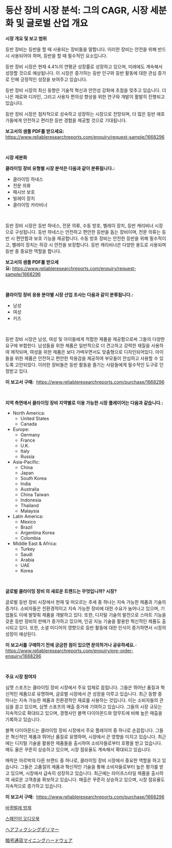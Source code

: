 <p><h1>등산 장비 시장 분석: 그의 CAGR, 시장 세분화 및 글로벌 산업 개요</h1></p><p><strong>시장 개요 및 보고 범위</strong></p>
<p><p>등반 장비는 등반을 할 때 사용되는 장비들을 말합니다. 이러한 장비는 안전을 위해 반드시 사용되어야 하며, 등반을 할 때 필수적인 요소입니다.</p><p>등반 장비 시장은 현재 4.4%의 연평균 성장률로 성장하고 있으며, 미래에도 계속해서 성장할 것으로 예상됩니다. 이 시장은 증가하는 등반 인구와 등반 활동에 대한 관심 증가로 인해 긍정적인 성장을 보여주고 있습니다.</p><p>등반 장비 시장의 최신 동향은 기술적 혁신과 안전성 강화에 초점을 맞추고 있습니다. 더 나은 재료와 디자인, 그리고 사용자 편의성 향상을 위한 연구와 개발이 활발히 진행되고 있습니다.</p><p>등반 장비 시장은 점차적으로 성숙하고 성장하는 시장으로 전망되며, 더 많은 등반 애호가들에게 안전하고 편리한 등반 경험을 제공할 것으로 기대됩니다.</p></p>
<p><strong>보고서의 샘플 PDF를 받으세요:</strong> <a href="https://www.reliableresearchreports.com/enquiry/request-sample/1668296">https://www.reliableresearchreports.com/enquiry/request-sample/1668296</a></p>
<p>&nbsp;</p>
<p><strong>시장 세분화</strong></p>
<p><strong>클라이밍 장비 유형별 시장 분석은 다음과 같이 분류됩니다.:</strong></p>
<p><ul><li>클라이밍 하네스</li><li>전문 의류</li><li>패시브 보호</li><li>빌레이 장치</li><li>클라이밍 카라비너</li></ul></p>
<p>&nbsp;</p>
<p><p>등반 장비 시장은 등반 하네스, 전문 의류, 수동 방호, 벨레이 장치, 등반 캐리비너 시장으로 구성됩니다. 등반 하네스는 안전하고 편안한 등반을 돕는 장비이며, 전문 의류는 등반 시 편안함과 보호 기능을 제공합니다. 수동 방호 장비는 안전한 등반을 위해 필수적이고, 벨레이 장치는 하강 시 안전을 보장합니다. 등반 캐리비너은 다양한 용도로 사용되며 등반 중 중요한 역할을 합니다.</p></p>
<p><strong>보고서의 샘플 PDF를 받으세요:</strong>&nbsp;<a href="https://www.reliableresearchreports.com/enquiry/request-sample/1668296">https://www.reliableresearchreports.com/enquiry/request-sample/1668296</a></p>
<p>&nbsp;</p>
<p><strong> 클라이밍 장비 응용 분야별 시장 산업 조사는 다음과 같이 분류됩니다.:</strong></p>
<p><ul><li>남성</li><li>여성</li><li>키즈</li></ul></p>
<p>&nbsp;</p>
<p><p>등반 장비 시장은  남성, 여성 및 아이들에게 적합한 제품을 제공함으로써 그들의 다양한 요구에 부합한다. 남성들을 위한 제품은 일반적으로 더 견고하고 강력한 재질을 사용하여 제작되며, 여성을 위한 제품은 보다 가벼우면서도 맞춤형으로 디자인되어있다. 아이들을 위한 제품은 안전하고 편안한 착용감을 제공하여 부모들이 안심하고 사용할 수 있도록 고안되었다. 이러한 장비들은 등반 활동을 즐기는 사람들에게 필수적인 도구로 인정받고 있다.</p></p>
<p><strong>이 보고서 구매:</strong>&nbsp; <a href="https://www.reliableresearchreports.com/purchase/1668296">https://www.reliableresearchreports.com/purchase/1668296</a></p>
<p>&nbsp;</p>
<p><strong>지역 측면에서 클라이밍 장비 지역별로 이용 가능한 시장 플레이어는 다음과 같습니다.:</strong></p>
<p><ul>
    <li>
        North America:
        <ul>
            <li>United States</li>
            <li>Canada</li>
        </ul>
    </li>
    <li>
        Europe:
        <ul>
            <li>Germany</li>
            <li>France</li>
            <li>U.K.</li>
            <li>Italy</li>
            <li>Russia</li>
        </ul>
    </li>
    <li>
        Asia-Pacific:
        <ul>
            <li>China</li>
            <li>Japan</li>
            <li>South Korea</li>
            <li>India</li>
            <li>Australia</li>
            <li>China Taiwan</li>
            <li>Indonesia</li>
            <li>Thailand</li>
            <li>Malaysia</li>
        </ul>
    </li>
    <li>
        Latin America:
        <ul>
            <li>Mexico</li>
            <li>Brazil</li>
            <li>Argentina Korea</li>
            <li>Colombia</li>
        </ul>
    </li>
    <li>
        Middle East & Africa:
        <ul>
            <li>Turkey</li>
            <li>Saudi</li>
            <li>Arabia</li>
            <li>UAE</li>
            <li>Korea</li>
        </ul>
    </li>
    </ul></p>
<p>&nbsp;</p>
<p><strong>글로벌 클라이밍 장비 의 새로운 트렌드는 무엇입니까? 시장?</strong></p>
<p><p>글로벌 등반 장비 시장에서 현재 및 떠오르는 추세 중 하나는 지속 가능한 제품과 기술의 증가다. 소비자들은 친환경적이고 지속 가능한 장비에 대한 수요가 늘어나고 있으며, 기업들도 이에 발맞춰 제품을 개발하고 있다. 또한, 디지털 기술의 발전으로 스마트 기능을 갖춘 등반 장비의 판매가 증가하고 있으며, 인공 지능 기술을 활용한 혁신적인 제품도 출시되고 있다. 또한, 소셜 미디어의 영향으로 등반 활동에 대한 인식이 증가하면서 시장의 성장이 예상된다.</p></p>
<p><strong>이 보고서를 구매하기 전에 궁금한 점이 있으면 문의하거나 공유하세요.</strong>- <a href="https://www.reliableresearchreports.com/enquiry/pre-order-enquiry/1668296">https://www.reliableresearchreports.com/enquiry/pre-order-enquiry/1668296</a></p>
<p>&nbsp;</p>
<p><strong>주요 시장 참여자</strong></p>
<p><p>심멧 스포츠는 클라이밍 장비 시장에서 주요 업체로 꼽힙니다. 그들은 뛰어난 품질과 혁신적인 제품으로 유명하며, 글로벌 시장에서 큰 성장을 이루고 있습니다. 최근 동향 중 하나는 지속 가능한 제품과 친환경적인 재료를 사용하는 것입니다. 이는 소비자들의 관심을 끌고 있으며, 심멧 스포츠의 매출 증가에 기여하고 있습니다. 그들의 시장 규모는 지속적으로 확대되고 있으며, 경쟁사인 블랙 다이아몬드와 맘무트에 비해 높은 매출을 기록하고 있습니다.</p><p>블랙 다이아몬드는 클라이밍 장비 시장에서 주요 플레이어 중 하나로 손꼽힙니다. 그들은 혁신적인 제품과 뛰어난 품질로 유명하며, 시장에서 큰 영향을 미치고 있습니다. 최근에는 디지털 기술을 활용한 제품들을 출시하여 소비자들로부터 호평을 받고 있습니다. 매도 율은 꾸준히 상승하고 있으며, 시장 점유율도 계속해서 확대되고 있습니다. </p><p>매락은 아르박의 다른 브랜드 중 하나로, 클라이밍 장비 시장에서 중요한 역할을 하고 있습니다. 그들은 고품질의 제품과 혁신적인 기술을 통해 소비자들로부터 높은 평가를 받고 있으며, 시장에서 급속히 성장하고 있습니다. 최근에는 라이프스타일 제품을 출시하여 새로운 고객층을 확보하고 있습니다. 매출은 꾸준히 상승하고 있으며, 시장 점유율도 지속적으로 증가하고 있습니다.</p></p>
<p><strong>이 보고서 구매:</strong>&nbsp;&nbsp;<a href="https://www.reliableresearchreports.com/purchase/1668296">https://www.reliableresearchreports.com/purchase/1668296</a></p>
<p><p><a href="https://github.com/fernandotryO5lson96765/Market-Research-Report-List-1/blob/main/521696315348.md">바퀴벌레 방제</a></p><p><a href="https://github.com/CliftonFisher9067/Market-Research-Report-List-1/blob/main/738421615347.md">스페인어 오디오북</a></p><p><a href="https://medium.com/@mookiesville/%E9%AB%AA%E5%9B%BA%E5%AE%9A%E6%80%A7%E3%83%9D%E3%83%AA%E3%83%9E%E3%83%BC%E5%B8%82%E5%A0%B4%E5%88%86%E6%9E%90-%E3%81%9D%E3%81%AEcagr-%E5%B8%82%E5%A0%B4%E3%82%BB%E3%82%B0%E3%83%A1%E3%83%B3%E3%83%86%E3%83%BC%E3%82%B7%E3%83%A7%E3%83%B3-%E3%81%8A%E3%82%88%E3%81%B3%E3%82%B0%E3%83%AD%E3%83%BC%E3%83%90%E3%83%AB%E7%94%A3%E6%A5%AD%E6%A6%82%E8%A6%81-08d2ceba667c">ヘアフィクシングポリマー</a></p><p><a href="https://medium.com/@darieenson678546/%E4%BB%AE%E6%83%B3%E9%80%9A%E8%B2%A8%E3%83%9E%E3%82%A4%E3%83%8B%E3%83%B3%E3%82%B0%E3%83%8F%E3%83%BC%E3%83%89%E3%82%A6%E3%82%A7%E3%82%A2%E5%B8%82%E5%A0%B4-%E6%88%90%E5%8A%9F%E3%81%99%E3%82%8B%E3%83%93%E3%82%B8%E3%83%8D%E3%82%B9%E6%88%A6%E7%95%A5%E3%81%AE%E9%8D%B52031%E5%B9%B4%E3%81%BE%E3%81%A7%E3%81%AE%E4%BA%88%E6%B8%AC-06958395247f">暗号通貨マイニングハードウェア</a></p></p>
